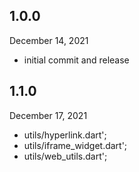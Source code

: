 ## 1.0.0
 December 14, 2021
- initial commit and release

## 1.1.0
 December 17, 2021
- utils/hyperlink.dart';
- utils/iframe_widget.dart';
- utils/web_utils.dart';